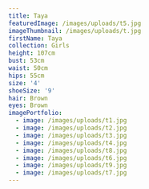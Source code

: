 ```yaml
---
title: Taya
featuredImage: /images/uploads/t5.jpg
imageThumbnail: /images/uploads/t.jpg
firstName: Taya
collection: Girls
height: 107cm
bust: 53cm
waist: 50cm
hips: 55cm
size: '4'
shoeSize: '9'
hair: Brown
eyes: Brown
imagePortfolio:
  - image: /images/uploads/t1.jpg
  - image: /images/uploads/t2.jpg
  - image: /images/uploads/t3.jpg
  - image: /images/uploads/t4.jpg
  - image: /images/uploads/t8.jpg
  - image: /images/uploads/t6.jpg
  - image: /images/uploads/t9.jpg
  - image: /images/uploads/t7.jpg
---
```


